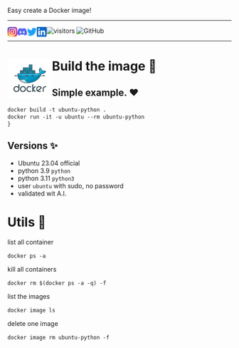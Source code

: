 Easy create a Docker image!

--- 

<a href="https://github.com/wiseupdata/dockerhub-ubuntu-python">
<img align="left" alt="Wise Up Data's Instagram" width="22px" src="https://raw.githubusercontent.com/wiseupdata/dockerhub-ubuntu-python/main/assets/instagram.png" />   
</a> 
<a href="https://github.com/wiseupdata/dockerhub-ubuntu-python">
  <img align="left" alt="wise Up Data's Discord" width="22px" src="https://raw.githubusercontent.com/wiseupdata/dockerhub-ubuntu-python/main/assets/discord.svg" />
</a>
<a href="https://github.com/wiseupdata/dockerhub-ubuntu-python">
  <img align="left" alt="wise Up Data | Twitter" width="22px" src="https://raw.githubusercontent.com/wiseupdata/dockerhub-ubuntu-python/main/assets/twitter.svg" />
</a>
<a href="https://github.com/wiseupdata/dockerhub-ubuntu-python">
  <img align="left" alt="wise Up Data's LinkedIN" width="22px" src="https://raw.githubusercontent.com/wiseupdata/dockerhub-ubuntu-python/455a58006b57efa411480238aa59fc3ebfb3ead6/assets/linkedin.svg" />
</a>

![visitors](https://visitor-badge.glitch.me/badge?page_id=wiseupdata.dockerhub-ubuntu-python&left_color=green&right_color=black)
![GitHub](https://img.shields.io/github/license/wiseupdata/dockerhub-ubuntu-python)

---

<h1>
<img align="left" alt="Docker image" src="https://raw.githubusercontent.com/wiseupdata/dockerhub-ubuntu-python/main/assets/docker.png" width="100" />

Build the image 🚀️

</h1>

## Simple example. ❤️
```
docker build -t ubuntu-python .
docker run -it -u ubuntu --rm ubuntu-python
}
```

## Versions ✨️

- Ubuntu 23.04 official 
- python 3.9  `python`
- python 3.11  `python3`
- user `ubuntu` with sudo, no password
- validated wit A.I.


# Utils  🚀️

list all container
```
docker ps -a
```

kill all containers
```
docker rm $(docker ps -a -q) -f
```

list the images 
```
docker image ls
```

delete one image
```
docker image rm ubuntu-python -f
```